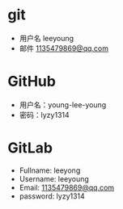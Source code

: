# git
* 用户名 leeyoung
* 邮件  1135479869@qq.com


# GitHub
* 用户名：young-lee-young
* 密码：lyzy1314


# GitLab
* Fullname: leeyong
* Username: leeyoung
* Email: 1135479869@qq.com
* password: lyzy1314
